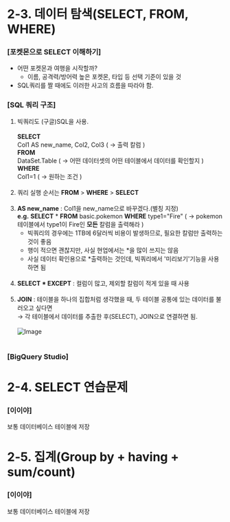 # **2-3. 데이터 탐색(SELECT, FROM, WHERE)<br>**
### **[포켓몬으로 SELECT 이해하기]<br>**
-  어떤 포켓몬과 여행을 시작할까?<br>
   - 이름, 공격력/방어력 높은 포켓몬, 타입 등 선택 기준이 있을 것<br>
- SQL쿼리를 짤 때에도 이러한 사고의 흐름을 따라야  함.<br>

### **[SQL 쿼리 구조]<br>**
1. 빅쿼리도 (구글)SQL을 사용.<br><br>
**SELECT<br>** Col1 AS new_name, Col2, Col3 ( → 출력 칼럼 )<br>
**FROM<br>** DataSet.Table ( → 어떤 데이터셋의 어떤 테이블에서 데이터를 확인할지 )<br>
**WHERE<br>** Col1=1 ( → 원하는 조건 )<br><br>
2. 쿼리 실행 순서는 **FROM** > **WHERE** > **SELECT<br><br>**
3. **AS new_name** : Col1을 new_name으로 바꾸겠다.(별칭 지정)<br> **e.g.** **SELECT** * **FROM** basic.pokemon **WHERE** type1="Fire" ( → pokemon 테이블에서 type1이 Fire인 **모든** 칼럼을 출력해라 )<br>
    - 빅쿼리의 경우에는 1TB에 6달러씩 비용이 발생하므로, 필요한 칼럼만 출력하는 것이 좋음
    - 행이 적으면 괜찮지만, 사실 현업에서는 *을 많이 쓰지는 않음
    - 사실 데이터 확인용으로 *출력하는 것인데, 빅쿼리에서 '미리보기'기능을 사용하면 됨<br><br>
4. **SELECT * EXCEPT** : 컬럼이 많고, 제외할 칼럼이 적게 있을 때 사용<br><br>
5. **JOIN** : 테이블을 하나의 집합처럼 생각했을 때, 두 테이블 공통에 있는 데이터를 불러오고 싶다면<br> → 각 테이블에서 데이터를 추출한 후(SELECT), JOIN으로 연결하면 됨.<br><br>
![Image](https://github.com/user-attachments/assets/2cb386f8-3144-402b-b4fe-eb8c9f191ae1)<br><br>


### **[BigQuery Studio]<br>**


 
# **2-4. SELECT 연습문제<br>**
### **[이이야]<br>**
보통 데이터베이스 테이블에 저장<br>

# **2-5. 집계(Group by + having + sum/count)<br>**
### **[이이야]<br>**
보통 데이터베이스 테이블에 저장<br>
